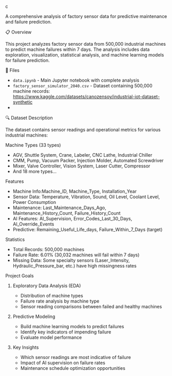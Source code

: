 c

A comprehensive analysis of factory sensor data for predictive maintenance and failure prediction.

📋 Overview

This project analyzes factory sensor data from 500,000 industrial machines to predict machine failures within 7 days. The analysis includes data exploration, visualization, statistical analysis, and machine learning models for failure prediction.

📁 Files

- `data.ipynb` - Main Jupyter notebook with complete analysis
- `factory_sensor_simulator_2040.csv` - Dataset containing 500,000 machine records: https://www.kaggle.com/datasets/canozensoy/industrial-iot-dataset-synthetic
- 

 🔍 Dataset Description

The dataset contains sensor readings and operational metrics for various industrial machines:

 Machine Types (33 types)
- AGV, Shuttle System, Crane, Labeler, CNC Lathe, Industrial Chiller
- CMM, Pump, Vacuum Packer, Injection Molder, Automated Screwdriver
- Mixer, Valve Controller, Vision System, Laser Cutter, Compressor
- And 18 more types...

Features
- Machine Info:Machine_ID, Machine_Type, Installation_Year
- Sensor Data: Temperature, Vibration, Sound, Oil Level, Coolant Level, Power Consumption
- Maintenance: Last_Maintenance_Days_Ago, Maintenance_History_Count, Failure_History_Count
- AI Features: AI_Supervision, Error_Codes_Last_30_Days, AI_Override_Events
- Predictive: Remaining_Useful_Life_days, Failure_Within_7_Days (target)

Statistics
- Total Records: 500,000 machines
- Failure Rate: 6.01% (30,032 machines will fail within 7 days)
- Missing Data: Some specialty sensors (Laser_Intensity, Hydraulic_Pressure_bar, etc.) have high missingness rates

Project Goals

1. Exploratory Data Analysis (EDA)
   - Distribution of machine types
   - Failure rate analysis by machine type
   - Sensor reading comparisons between failed and healthy machines

2. Predictive Modeling
   - Build machine learning models to predict failures
   - Identify key indicators of impending failure
   - Evaluate model performance

3. Key Insights
   - Which sensor readings are most indicative of failure
   - Impact of AI supervision on failure rates
   - Maintenance schedule optimization opportunities

